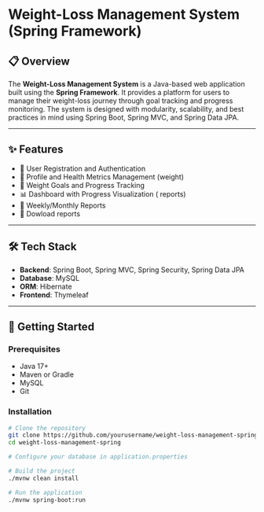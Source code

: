 
# Weight-Loss Management System (Spring Framework)

## 📋 Overview

The **Weight-Loss Management System** is a Java-based web application built using the **Spring Framework**. It provides a platform for users to manage their weight-loss journey through goal tracking and progress monitoring. The system is designed with modularity, scalability, and best practices in mind using Spring Boot, Spring MVC, and Spring Data JPA.

---

## ✨ Features

- 🔐 User Registration and Authentication
- 🧍 Profile and Health Metrics Management (weight)
- 🎯 Weight Goals and Progress Tracking
- 📊 Dashboard with Progress Visualization ( reports)
- 📅 Weekly/Monthly Reports
- 📧 Dowload reports

---

## 🛠️ Tech Stack

- **Backend**: Spring Boot, Spring MVC, Spring Security, Spring Data JPA
- **Database**: MySQL
- **ORM**: Hibernate
- **Frontend**: Thymeleaf 

---

## 🚀 Getting Started

### Prerequisites

- Java 17+
- Maven or Gradle
- MySQL
- Git

### Installation

```bash
# Clone the repository
git clone https://github.com/yourusername/weight-loss-management-spring.git
cd weight-loss-management-spring

# Configure your database in application.properties

# Build the project
./mvnw clean install

# Run the application
./mvnw spring-boot:run
